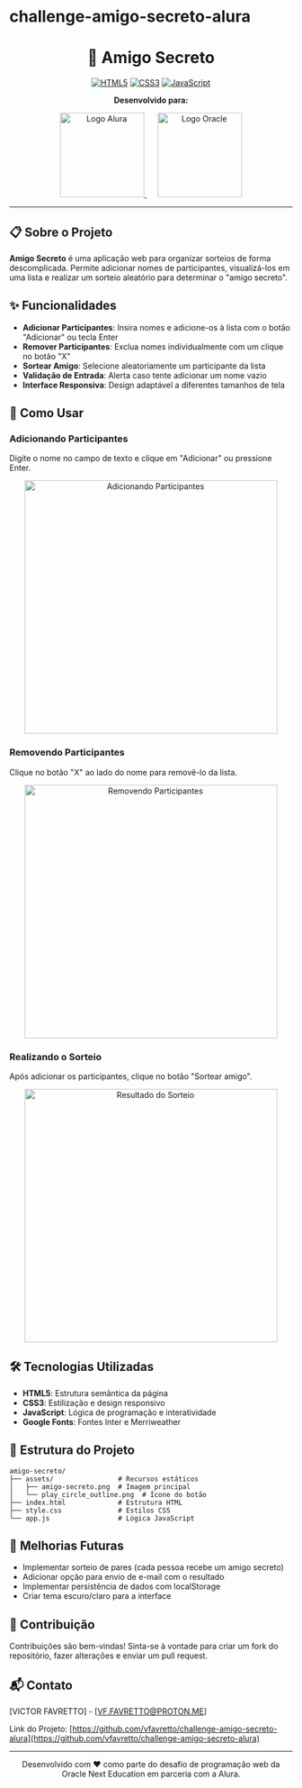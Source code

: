 # challenge-amigo-secreto-alura

<div align="center">

# 🎁 Amigo Secreto

[![HTML5](https://img.shields.io/badge/HTML5-E34F26?style=for-the-badge&logo=html5&logoColor=white)](https://developer.mozilla.org/pt-BR/docs/Web/HTML)
[![CSS3](https://img.shields.io/badge/CSS3-1572B6?style=for-the-badge&logo=css3&logoColor=white)](https://developer.mozilla.org/pt-BR/docs/Web/CSS)
[![JavaScript](https://img.shields.io/badge/JavaScript-F7DF1E?style=for-the-badge&logo=javascript&logoColor=black)](https://developer.mozilla.org/pt-BR/docs/Web/JavaScript)


**Desenvolvido para:**

<p align="center">
  <a href="#">
    <img src="https://cursos.alura.com.br/assets/images/logos/logo-alura.svg" alt="Logo Alura" width="150">
  </a>
  &nbsp;&nbsp;&nbsp;&nbsp;
  <a href="#">
    <img src="https://cdn2.gnarususercontent.com.br/1/1221562/b6256fa6-5fde-4cdd-a4a3-d33ebc90bb6c.png" alt="Logo Oracle" width="150">
  </a>
</p>

</div>

---

## 📋 Sobre o Projeto

**Amigo Secreto** é uma aplicação web para organizar sorteios de forma descomplicada. Permite adicionar nomes de participantes, visualizá-los em uma lista e realizar um sorteio aleatório para determinar o "amigo secreto".

## ✨ Funcionalidades

- **Adicionar Participantes**: Insira nomes e adicione-os à lista com o botão "Adicionar" ou tecla Enter
- **Remover Participantes**: Exclua nomes individualmente com um clique no botão "X"
- **Sortear Amigo**: Selecione aleatoriamente um participante da lista
- **Validação de Entrada**: Alerta caso tente adicionar um nome vazio
- **Interface Responsiva**: Design adaptável a diferentes tamanhos de tela

## 📱 Como Usar

### Adicionando Participantes
Digite o nome no campo de texto e clique em "Adicionar" ou pressione Enter.

<p align="center">
  <img src="https://i.imgur.com/5GAZsHf.png" alt="Adicionando Participantes" width="450">
</p>

### Removendo Participantes
Clique no botão "X" ao lado do nome para removê-lo da lista.

<p align="center">
  <img src="https://i.imgur.com/eAjOtuq.png" alt="Removendo Participantes" width="450">
</p>

### Realizando o Sorteio
Após adicionar os participantes, clique no botão "Sortear amigo".

<p align="center">
  <img src="https://i.imgur.com/RwioXFp.png" alt="Resultado do Sorteio" width="450">
</p>

## 🛠️ Tecnologias Utilizadas

- **HTML5**: Estrutura semântica da página
- **CSS3**: Estilização e design responsivo
- **JavaScript**: Lógica de programação e interatividade
- **Google Fonts**: Fontes Inter e Merriweather

## 📂 Estrutura do Projeto

```
amigo-secreto/
├── assets/                # Recursos estáticos
│   ├── amigo-secreto.png  # Imagem principal
│   └── play_circle_outline.png  # Ícone do botão
├── index.html             # Estrutura HTML
├── style.css              # Estilos CSS
└── app.js                 # Lógica JavaScript
```

## 🚀 Melhorias Futuras

- Implementar sorteio de pares (cada pessoa recebe um amigo secreto)
- Adicionar opção para envio de e-mail com o resultado
- Implementar persistência de dados com localStorage
- Criar tema escuro/claro para a interface

## 👥 Contribuição

Contribuições são bem-vindas! Sinta-se à vontade para criar um fork do repositório, fazer alterações e enviar um pull request.

## 📬 Contato

[VICTOR FAVRETTO] - [VF.FAVRETTO@PROTON.ME]

Link do Projeto: [https://github.com/vfavretto/challenge-amigo-secreto-alura](https://github.com/vfavretto/challenge-amigo-secreto-alura)

---

<div align="center">
Desenvolvido com ❤️ como parte do desafio de programação web da Oracle Next Education em parceria com a Alura.
</div>
